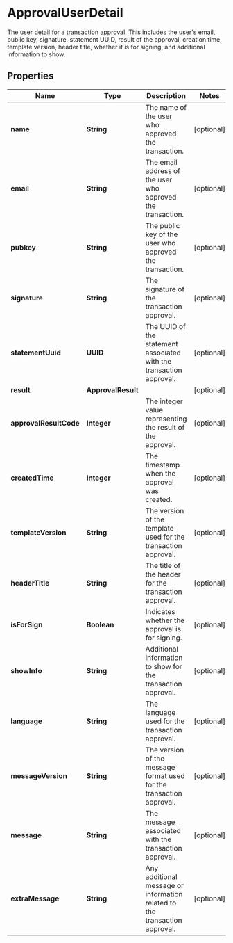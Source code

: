 

# ApprovalUserDetail

The user detail for a transaction approval. This includes the user's email, public key, signature, statement UUID, result of the approval, creation time, template version, header title, whether it is for signing, and additional information to show. 

## Properties

| Name | Type | Description | Notes |
|------------ | ------------- | ------------- | -------------|
|**name** | **String** | The name of the user who approved the transaction. |  [optional] |
|**email** | **String** | The email address of the user who approved the transaction. |  [optional] |
|**pubkey** | **String** | The public key of the user who approved the transaction. |  [optional] |
|**signature** | **String** | The signature of the transaction approval. |  [optional] |
|**statementUuid** | **UUID** | The UUID of the statement associated with the transaction approval. |  [optional] |
|**result** | **ApprovalResult** |  |  [optional] |
|**approvalResultCode** | **Integer** | The integer value representing the result of the approval. |  [optional] |
|**createdTime** | **Integer** | The timestamp when the approval was created. |  [optional] |
|**templateVersion** | **String** | The version of the template used for the transaction approval. |  [optional] |
|**headerTitle** | **String** | The title of the header for the transaction approval. |  [optional] |
|**isForSign** | **Boolean** | Indicates whether the approval is for signing. |  [optional] |
|**showInfo** | **String** | Additional information to show for the transaction approval. |  [optional] |
|**language** | **String** | The language used for the transaction approval. |  [optional] |
|**messageVersion** | **String** | The version of the message format used for the transaction approval. |  [optional] |
|**message** | **String** | The message associated with the transaction approval. |  [optional] |
|**extraMessage** | **String** | Any additional message or information related to the transaction approval. |  [optional] |



